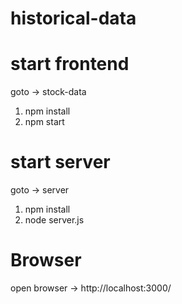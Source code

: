 # historical-data
# start frontend
goto -> stock-data 
1. npm install 
2. npm start

# start server 
goto -> server
1. npm install
2. node server.js


# Browser
open browser -> http://localhost:3000/
